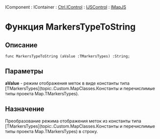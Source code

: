 ﻿---
Link: .Ctrl.IMapJS.@MarkersTypeToString
---

IComponent : IContainer : [Ctrl.IControl](topic:Com.Custom.ComClasses.Ctrl.IControl.Default) :
[IJSControl](topic:Com.Custom.ComClasses.Ctrl.IJSControl.Default) : [IMapJS](Default)

# Функция MarkersTypeToString

## Описание

    func MarkersTypeToString (aValue :TMarkersTypes) :String;

## Параметры

**aValue** - режим отображения меток в виде константы типа [TMarkersTypes](topic:.Custom.MapClasses.Константы и перечислимые типы проекта Map.TMarkersTypes).

## Назначение

Преобразование режима отображения меток из константы типа
[TMarkersTypes](topic:.Custom.MapClasses.Константы и перечислимые типы проекта Map.TMarkersTypes) в строку.